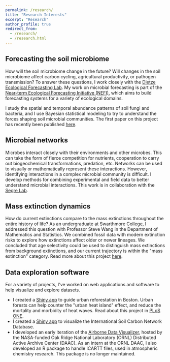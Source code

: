 ```yaml
---
permalink: /research/
title: "Research Interests"
excerpt: "Research"
author_profile: true
redirect_from: 
  - /research/
  - /research.html
---
```


## Forecasting the soil microbiome
How will the soil microbiome change in the future? Will changes in the soil microbiome affect carbon cycling, agricultural productivity, or pathogen transmission?
To answer these questions, I work closely with the [Dietze Ecological Forecasting Lab](http://people.bu.edu/dietze/index.html). My work on microbial forecasting is part of the [Near-term Ecological Forecasting Initiative (NEFI)](http://people.bu.edu/dietze/index.html#nefi), which aims to build forecasting systems for a variety of ecological domains.

I study the spatial and temporal abundance patterns of soil fungi and bacteria, and I use Bayesian statistical modeling to try to understand the forces shaping soil microbial communities. The first paper on this project has recently been published [here](link).

## Microbial networks
Microbes interact closely with their environments and other microbes. This can take the form of fierce competition for nutrients, cooperation to carry out biogeochemical transformations, predation, etc. Networks can be used to visually or mathematically represent these interactions. However, identifying interactions in a complex microbial community is difficult. I develop methods for combining experimental and field data to better understand microbial interactions. This work is in collaboration with the [Segre Lab](https://www.bu.edu/segrelab/). 

## Mass extinction dynamics 
How do current extinctions compare to the mass extinctions throughout the entire history of life? As an undergraduate at Swarthmore College, I addressed this question with Professor Steve Wang in the Department of Mathematics and Statistics. We combined fossil data with modern extinction risks to explore how extinctions affect older or newer lineages. We concluded that age selectivity could be used to distinguish mass extinctions from background extinctions, and our current trajectory is within the "mass extinction" category. Read more about this project [here](https://www.swarthmore.edu/news-events/decoding-extinction).

## Data exploration software
For a variety of projects, I've worked on web applications and software to help visualize and explore datasets. 
* I created a [Shiny app](https://zoeywerbin.shinyapps.io/Boston_trees/) to guide urban reforestation in Boston. Urban forests can help counter the "urban heat island" effect, and reduce the mortality and morbidity of heat waves. Read about this project in [PLoS ONE](https://doi.org/10.1371/journal.pone.0224959).
* I created a [Shiny app](https://zoeywerbin.shinyapps.io/ISCN-explore/) to visualize the International Soil Carbon Network Database.
* I developed an early iteration of the [Airborne Data Visualizer](https://daac.ornl.gov/SERVICES/guides/Airborne_RShiny_App.html), hosted by the NASA-funded Oak Ridge National Laboratory (ORNL) Distributed Active Archive Center (DAAC). As an intern at the ORNL DAAC, I also developed an R package to handle ICARTT files, used in atmospheric chemistry research. This package is no longer maintained.
